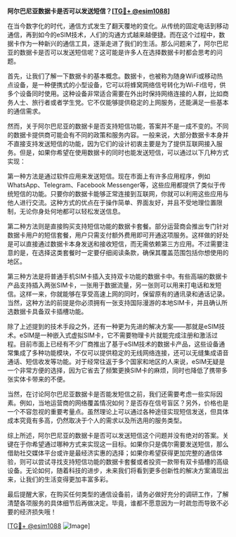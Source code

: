 **阿尔巴尼亚数据卡是否可以发送短信？[[TG💪+ @esim1088](https://t.me/s/esim1088)]**

在当今数字化的时代，通信方式发生了翻天覆地的变化。从传统的固定电话到移动通信，再到如今的eSIM技术，人们的沟通方式越来越便捷。而在这个过程中，数据卡作为一种新兴的通信工具，逐渐走进了我们的生活。那么问题来了，阿尔巴尼亚的数据卡是否可以发送短信呢？这可能是许多人在选择数据卡时都会思考的问题。

首先，让我们了解一下数据卡的基本概念。数据卡，也被称为随身WiFi或移动热点设备，是一种便携式的小型设备，它可以将蜂窝网络信号转化为Wi-Fi信号，供多个设备同时使用。这种设备非常适合需要在外出时保持网络连接的人群，比如商务人士、旅行者或者学生党。它不仅能够提供稳定的上网服务，还能满足一些基本的通信需求。

然而，关于阿尔巴尼亚的数据卡是否支持短信功能，答案并不是一成不变的。不同的数据卡提供商可能会有不同的政策和服务内容。一般来说，大部分数据卡本身并不直接支持发送短信的功能，因为它们的设计初衷主要是为了提供互联网接入服务。但是，如果你希望在使用数据卡的同时也能发送短信，可以通过以下几种方式实现：

第一种方法是通过软件应用来发送短信。现在市面上有许多应用程序，例如WhatsApp、Telegram、Facebook Messenger等，这些应用都提供了类似于传统短信的功能。只要你的数据卡能够正常连接到互联网，你就可以利用这些应用与他人进行交流。这种方式的优点在于操作简单、界面友好，并且不受地理位置限制，无论你身处何地都可以轻松发送信息。

第二种方法则是直接购买支持短信功能的数据卡套餐。部分运营商会推出专门针对数据卡用户的短信套餐，用户只需支付额外费用即可开通这项服务。这样做的好处是可以直接通过数据卡本身发送和接收短信，而无需依赖第三方应用。不过需要注意的是，在选择这类套餐时一定要仔细阅读条款，确保其覆盖范围包括你想使用的地区。

第三种方法是将普通手机SIM卡插入支持双卡功能的数据卡中。有些高端的数据卡产品支持插入两张SIM卡，一张用于数据流量，另一张则可以用来打电话和发短信。这样一来，你就能够在享受高速上网的同时，保留原有的通讯录和通话记录。当然，这种方法的前提是你必须拥有一张支持国际漫游的本地SIM卡，并且确认所选数据卡具备双卡插槽功能。

除了上述提到的技术手段之外，还有一种更为先进的解决方案——那就是eSIM技术。eSIM是一种嵌入式虚拟SIM卡，它不需要物理卡片就能完成注册和激活过程。目前市面上已经有不少厂商推出了基于eSIM技术的数据卡产品，这些设备通常集成了多种功能模块，不仅可以提供稳定的无线网络连接，还可以无缝集成语音通话、短信收发等功能。对于经常往返于多个国家和地区的人来说，eSIM无疑是一个非常方便的选择，因为它省去了频繁更换SIM卡的麻烦，同时也降低了携带多张实体卡带来的不便。

当然，在讨论阿尔巴尼亚数据卡是否能发短信之前，我们还需要考虑一些实际因素。例如，当地运营商的网络覆盖情况如何？是否存在信号盲区？另外，价格也是一个不容忽视的重要考量点。虽然理论上可以通过各种途径实现短信发送，但具体成本究竟有多高，仍然取决于个人的需求以及所选用的服务类型。

综上所述，阿尔巴尼亚的数据卡是否可以发送短信这个问题并没有绝对的答案。关键在于你希望通过哪种方式来实现这一目标。如果你只是偶尔需要发送短信，那么借助社交媒体平台或许是最经济实惠的选择；如果你希望获得更加完整的通信体验，则可以尝试寻找支持短信功能的数据卡套餐或者投资一款带有双卡插槽的高级设备。无论如何，随着科技的进步，未来我们将看到更多创新性的解决方案涌现出来，让我们的生活变得更加丰富多彩。

最后提醒大家，在购买任何类型的通信设备前，请务必做好充分的调研工作，了解清楚各项服务的具体细节后再做决定。毕竟，谁都不愿意因为一时疏忽而导致不必要的经济损失哦！

[[TG💪+ @esim1088](https://t.me/s/esim1088) ![Image](https://i.postimg.cc/4NQfJmqS/Snipaste-2025-05-13-00-14-12.png)]